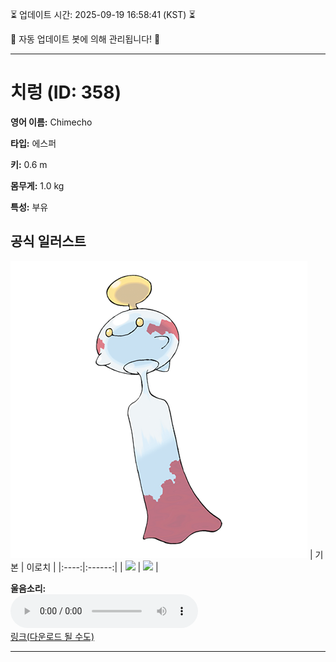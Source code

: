 
⏳ 업데이트 시간: 2025-09-19 16:58:41 (KST) ⏳

🤖 자동 업데이트 봇에 의해 관리됩니다! 🤖

---

# 치렁 (ID: 358)
**영어 이름:** Chimecho

**타입:** 에스퍼

**키:** 0.6 m

**몸무게:** 1.0 kg

**특성:** 부유

## 공식 일러스트
![](https://raw.githubusercontent.com/PokeAPI/sprites/master/sprites/pokemon/other/official-artwork/358.png)
| 기본 | 이로치 |
|:----:|:------:|
| <img src="http://play.pokemonshowdown.com/sprites/ani/chimecho.gif" width="200"> | <img src="http://play.pokemonshowdown.com/sprites/ani-shiny/chimecho.gif" width="200"> |

**울음소리:**<br><audio controls src="https://raw.githubusercontent.com/PokeAPI/cries/main/cries/pokemon/latest/358.ogg"></audio><br> [링크(다운로드 될 수도)](https://raw.githubusercontent.com/PokeAPI/cries/main/cries/pokemon/latest/358.ogg)


---
